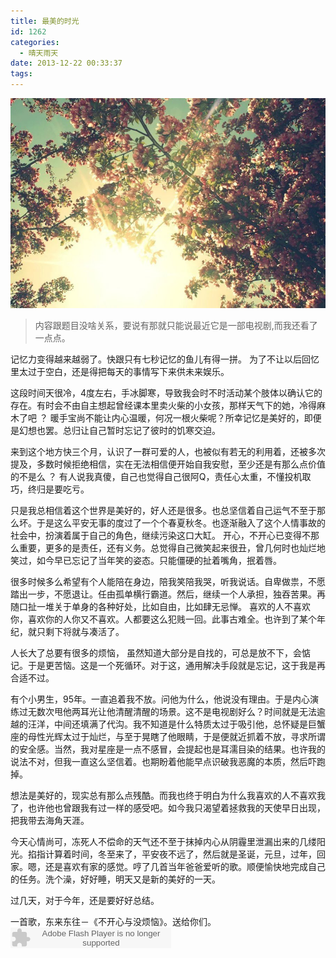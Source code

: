 ```yaml
---
title: 最美的时光
id: 1262
categories:
  - 晴天雨天
date: 2013-12-22 00:33:37
tags:
---
```


![](/images/the-best-time-of-my-life.jpg)
> 内容跟题目没啥关系，要说有那就只能说最近它是一部电视剧,而我还看了一点点。

记忆力变得越来越弱了。快跟只有七秒记忆的鱼儿有得一拼。
为了不让以后回忆里太过于空白，还是得把每天的事情写下来供未来娱乐。

<!--more-->

这段时间天很冷，4度左右，手冰脚寒，导致我会时不时活动某个肢体以确认它的存在。有时会不由自主想起曾经课本里卖火柴的小女孩，那样天气下的她，冷得麻木了吧 ？
暖手宝尚不能让内心温暖，何况一根火柴呢？所幸记忆是美好的，即便是幻想也罢。总归让自己暂时忘记了彼时的饥寒交迫。

来到这个地方快三个月，认识了一群可爱的人，也被似有若无的利用着，还被多次提及，多数时候拒绝相信，实在无法相信便开始自我安慰，至少还是有那么点价值的不是么 ？
有人说我真傻，自己也觉得自己很阿Q，责任心太重，不懂投机取巧，终归是要吃亏。

只是我总相信着这个世界是美好的，好人还是很多。也总坚信着自己运气不至于那么坏。于是这么平安无事的度过了一个个春夏秋冬。也逐渐融入了这个人情事故的社会中，扮演着属于自己的角色，继续污染这口大缸。
开心，不开心已变得不那么重要，更多的是责任，还有义务。总觉得自己微笑起来很丑，曾几何时也灿烂地笑过，如今早已忘记了当年笑的姿态。只能僵硬的扯着嘴角，抿着唇。

很多时候多么希望有个人能陪在身边，陪我笑陪我哭，听我说话。自卑做祟，不愿踏出一步，不愿退让。任由孤单横行霸道。然后，继续一个人承担，独吞苦果。再随口扯一堆关于单身的各种好处，比如自由，比如肆无忌惮。
喜欢的人不喜欢你，喜欢你的人你又不喜欢。人都要这么犯贱一回。此事古难全。也许到了某个年纪，就只剩下将就与凑活了。

人长大了总要有很多的烦恼， 虽然知道大部分是自找的，可总是放不下，会惦记。于是更苦恼。这是一个死循环。对于这，通用解决手段就是忘记，这于我是再合适不过。

有个小男生，95年。一直追着我不放。问他为什么，他说没有理由。于是内心演练过无数次甩他两耳光让他清醒清醒的场景。这不是电视剧好么？时间就是无法逾越的汪洋，中间还填满了代沟。我不知道是什么特质太过于吸引他，总怀疑是巨蟹座的母性光辉太过于灿烂，与至于晃瞎了他眼睛，于是便就近抓着不放，寻求所谓的安全感。当然，我对星座是一点不感冒，会提起也是耳濡目染的结果。也许我的说法不对，但我一直这么坚信着。也期盼着他能早点识破我恶魔的本质，然后吓跑掉。

想法是美好的，现实总有那么点残酷。而我也终于明白为什么我喜欢的人不喜欢我了，也许他也曾跟我有过一样的感受吧。如今我只渴望着拯救我的天使早日出现，把我带去海角天涯。

今天心情尚可，冻死人不偿命的天气还不至于抹掉内心从阴霾里泄漏出来的几缕阳光。掐指计算着时间，冬至来了，平安夜不远了，然后就是圣诞，元旦，过年，回家。嗯，还是喜欢有家的感觉。哼了几首当年爸爸爱听的歌。顺便愉快地完成自己的任务。洗个澡，好好睡，明天又是新的美好的一天。

过几天，对于今年，还是要好好总结。

一首歌，东来东往－《不开心与没烦恼》。送给你们。
<object width="257" height="33" classid="clsid:d27cdb6e-ae6d-11cf-96b8-444553540000" codebase="http://download.macromedia.com/pub/shockwave/cabs/flash/swflash.cab#version=6,0,40,0"><param name="src" value="http://www.xiami.com/widget/1_1769272905/singlePlayer.swf" /><param name="songid" value="1769272905" /><param name="rating" value="4" /><param name="wmode" value="transparent" /><embed width="257" height="33" type="application/x-shockwave-flash" src="http://www.xiami.com/widget/1_1769272905/singlePlayer.swf" songid="1769272905" rating="4" wmode="transparent" /></object>
